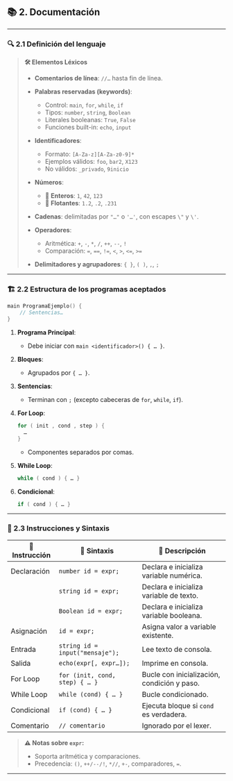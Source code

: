 ## 📚 2. Documentación

---

### 🔍 2.1 Definición del lenguaje

> **🛠️ Elementos Léxicos**
>
> * **Comentarios de línea**: `//…` hasta fin de línea.
> * **Palabras reservadas (keywords)**:
>
>   * Control: `main`, `for`, `while`, `if`
>   * Tipos: `number`, `string`, `Boolean`
>   * Literales booleanas: `True`, `False`
>   * Funciones built-in: `echo`, `input`
> * **Identificadores**:
>
>   * Formato: `[A-Za-z][A-Za-z0-9]*`
>   * Ejemplos válidos: `foo`, `bar2`, `X123`
>   * No válidos: `_privado`, `9inicio`
> * **Números**:
>
>   * 🔢 **Enteros**: `1`, `42`, `123`
>   * 🌊 **Flotantes**: `1.2`, `.2`, `.231`
> * **Cadenas**: delimitadas por `"…"` o `'…'`, con escapes `\"` y `\'`.
> * **Operadores**:
>
>   * Aritmética: `+`, `-`, `*`, `/`, `++`, `--`, `!`
>   * Comparación: `=`, `==`, `!=`, `<`, `>`, `<=`, `>=`
> * **Delimitadores y agrupadores**: `{ }`, `( )`, `,`, `;`

---

### 🏗️ 2.2 Estructura de los programas aceptados

```c
main ProgramaEjemplo() {
    // Sentencias…
}
```

1. **Programa Principal**:

   * Debe iniciar con `main <identificador>() { … }`.
2. **Bloques**:

   * Agrupados por `{ … }`.
3. **Sentencias**:

   * Terminan con `;` (excepto cabeceras de `for`, `while`, `if`).
4. **For Loop**:

   ```c
   for ( init , cond , step ) {
     …
   }
   ```

   * Componentes separados por comas.
5. **While Loop**:

   ```c
   while ( cond ) { … }
   ```
6. **Condicional**:

   ```c
   if ( cond ) { … }
   ```

---

### 📝 2.3 Instrucciones y Sintaxis

| 🔖 Instrucción | 📐 Sintaxis                     | 📖 Descripción                              |
| -------------- | ------------------------------- | ------------------------------------------- |
| Declaración    | `number id = expr;`             | Declara e inicializa variable numérica.     |
|                | `string id = expr;`             | Declara e inicializa variable de texto.     |
|                | `Boolean id = expr;`            | Declara e inicializa variable booleana.     |
| Asignación     | `id = expr;`                    | Asigna valor a variable existente.          |
| Entrada        | `string id = input("mensaje");` | Lee texto de consola.                       |
| Salida         | `echo(expr[, expr…]);`          | Imprime en consola.                         |
| For Loop       | `for (init, cond, step) { … }`  | Bucle con inicialización, condición y paso. |
| While Loop     | `while (cond) { … }`            | Bucle condicionado.                         |
| Condicional    | `if (cond) { … }`               | Ejecuta bloque si `cond` es verdadera.      |
| Comentario     | `// comentario`                 | Ignorado por el lexer.                      |

> **⚠️ Notas sobre `expr`:**
>
> * Soporta aritmética y comparaciones.
> * Precedencia: `()`, `++/--/!`, `*//`, `+-`, comparadores, `=`.

---
